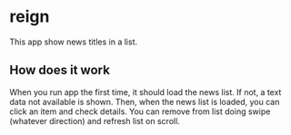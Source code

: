 # reign

This app show news titles in a list. 

## How does it work

When you run app the first time, it should load the news list. If not, a text data not available is shown.
Then, when the news list is loaded, you can click an item and check details.
You can remove from list doing swipe (whatever direction) and refresh list on scroll.
